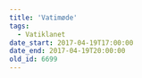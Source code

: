 ```yaml
---
title: 'Vatimøde'
tags:
  - Vatiklanet
date_start: 2017-04-19T17:00:00
date_end: 2017-04-19T20:00:00
old_id: 6699
---
```

